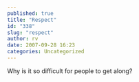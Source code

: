 ```yaml
---
published: true
title: "Respect"
id: "338"
slug: "respect"
author: rv
date: 2007-09-28 16:23
categories: Uncategorized
---
```

Why is it so difficult for people to get along?